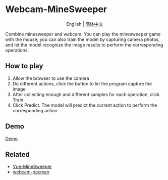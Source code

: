 # Webcam-MineSweeper

<p align='center'>
English | <a href='./README.md'>简体中文</a>
</p>

Combine minesweeper and webcam. You can play the minesweeper game with the mouse; you can also train the model by capturing camera photos, and let the model recognize the image results to perform the corresponding operations.

## How to play
1. Allow the browser to use the camera
2. Do different actions, click the button to let the program capture the image
3. After collecting enough and different samples for each operation, click Train
4. Click Predict. The model will predict the current action to perform the corresponding action

## Demo
[Demo](https://oceanpresentchao.github.io/Webcam-MineSweeper/)

## Related
- [Vue-MineSweeper](https://github.com/OceanPresentChao/Vue-MineSweeper)
- [webcam-pacman](https://github.com/tensorflow/tfjs-examples/tree/master/webcam-transfer-learning)